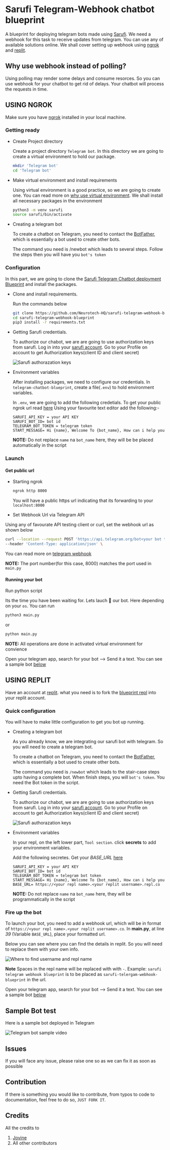 # Sarufi Telegram-Webhook chatbot blueprint

A blueprint for deploying telegram bots made using [Sarufi](https://docs.sarufi.io/). We need a webhook for this task to receive updates from telegram. You can use any of available solutions online. We shall cover setting up webhook using [ngrok](#using-ngrok) and [replit](#using-replit).

## Why use webhook instead of polling?

Using polling may render some delays and consume resorces. So you can use webhook for your chatbot to get rid of delays. Your chatbot will process the requests in time.

## USING NGROK

Make sure you have [ngrok](https://ngrok.com) installed in your local machine.

### Getting ready

- Create Project directory

  Create a project directory `Telegram bot`. In this directory we are going to create a virtual environment to hold our package.

  ```bash
  mkdir 'Telegram bot'
  cd 'Telegram bot'

  ```

- Make virtual environment and install requirements

  Using virtual environment is a good practice, so we are going to create one. You can read more on [why use virtual environment](https://www.freecodecamp.org/news/how-to-setup-virtual-environments-in-python/). We shall install all necessary packages in the environment

  ```bash
  python3 -m venv sarufi
  source sarufi/bin/activate
  ```

- Creating a telegram bot

  To create a chatbot on Telegram, you need to contact the [BotFather](https://telegram.me/BotFather), which is essentially a bot used to create other bots.

  The command you need is /newbot which leads to several steps. Follow the steps then you will have you `bot's token`

### Configuration

In this part, we are going to clone the [Sarufi Telegram Chatbot deployment Blueprint](https://github.com/Neurotech-HQ/sarufi-telegram-webhook-blueprint) and install the packages.

- Clone and install requirements.

  Run the commands below

  ```bash
  git clone https://github.com/Neurotech-HQ/sarufi-telegram-webhook-blueprint.git
  cd sarufi-telegram-webhook-blueprint
  pip3 install -r requirements.txt
  ```

- Getting Sarufi credentials.
  
  To authorize our chabot, we are are going to use authorization keys from sarufi. Log in into your [sarufi account](https://sarufi.io). Go to your Profile on account to get Authorization keys(client ID and client secret)

  ![Sarufi authorazation keys](img/sarufi_authorization.png)

- Environment variables

  After installing packages, we need to configure our credentials. In `telegram-chatbot-blueprint`, create a file(`.env`) to hold environment variables.

  In `.env`, we are going to add the following credetials. To get your public ngrok url read [here](#get-public-url) Using your favourite text editor add the following:-

  ```text
  SARUFI_API_KEY = your API KEY
  SARUFI_BOT_ID= bot id
  TELEGRAM_BOT_TOKEN = telegram token
  START_MESSAGE= Hi {name}, Welcome To {bot_name}, How can i help you
  ```

  **NOTE:** Do not replace `name` na `bot_name` here, they will be be placed automatically in the script

### Launch

#### Get public url

- Starting ngrok
  
  ```bash
  ngrok http 8000
  ```

  You will have a public https url indicating that its forwarding to your `localhost:8000`

- Set Webhook Url via Telegram API

Using any of favourate API testing client or curl, set the webhook url as shown below

```bash
curl --location --request POST 'https://api.telegram.org/bot<your bot token>/setWebhook=<your ngrok public url>/telegram' \
--header 'Content-Type: application/json' \
```
 You can read more on [telegram webhook](https://core.telegram.org/bots/api#setwebhook)


  **NOTE:** The port number(for this case, 8000) matches the port used in `main.py`

#### Running your bot

Run python script
  
  Its the time you have been waiting for. Lets lauch 🚀 our bot. Here depending on your `os`. You can run

  ```python
  python3 main.py
  ```

  or
  
  ```python
  python main.py
  ```
  
  **NOTE:** All operations are done in activated virtual environment for convience

Open your telegram app, search for your bot --> Send it a text. You can see a sample bot [below](#sample-bot-test)

## USING REPLIT

Have an account at [replit](https://replit.com). what you need is to fork the [blueprint repl](https://replit.com/@neurotechafrica/sarufi-telegram-webhook-blueprint) into your replit account.

### Quick configuration

You will have to make little configuration to get you bot up running.

- Creating a telegram bot

  As you already know, we are integrating our sarufi bot with telegram. So you will need to create a telegram bot.

  To create a chatbot on Telegram, you need to contact the [BotFather](https://telegram.me/BotFather), which is essentially a bot used to create other bots.

  The command you need is `/newbot` which leads to the stair-case steps upto having a complete bot. When finish steps, you will `bot's token`. You need the Bot token in the script.

- Getting Sarufi credentials.
  
  To authorize our chabot, we are are going to use authorization keys from sarufi. Log in into your [sarufi account](https://sarufi.io). Go to your Profile on account to get Authorization keys(client ID and client secret)

  ![Sarufi authorazation keys](img/sarufi_authorization.png)

- Environment variables

  In your repl, on the left lower part, `Tool section`. click **secrets** to add your environment variables.

  Add the following secretes. Get your _BASE_URL_ [here](#fire-up-the-bot)

  ```text
  SARUFI_API_KEY = your API KEY
  SARUFI_BOT_ID= bot id
  TELEGRAM_BOT_TOKEN = telegram bot token
  START_MESSAGE= Hi {name}, Welcome To {bot_name}, How can i help you
  BASE_URL= https://<your repl name>.<your replit username>.repl.co
  ```

  **NOTE:** Do not replace `name` na `bot_name` here, they will be programmatically in the script

### Fire up the bot

To launch your bot, you need to add a webhook url, which will be in format of `https://<your repl name>.<your replit username>.co`. In **main.py**, at line _39_ (Variable `BASE_URL`), place your formatted url.

Below you can see where you can find the details in replit. So you will need to replace them with your own info.

![Where to find username and repl name](./img/repl-name-and-username-in-replit.png)

**Note** Spaces in the repl name will be replaced with with `-`. Example: `sarufi telegram webhook blueprint` is to be placed as `sarufi-telergam-webhook-blueprint` in the url.

Open your telegram app, search for your bot --> Send it a text. You can see a sample bot [below](#sample-bot-test)

## Sample Bot test

Here is a sample bot deployed in Telegram

![Telegram bot sample video](./img/sample.gif)

## Issues

If you will face any issue, please raise one so as we can fix it as soon as possible

## Contribution

If there is something you would like to contribute, from typos to code to documentation, feel free to do so, `JUST FORK IT`.

## Credits

All the credits to

1. [Jovine](https://github.com/jovyinny)
2. All other contributors
